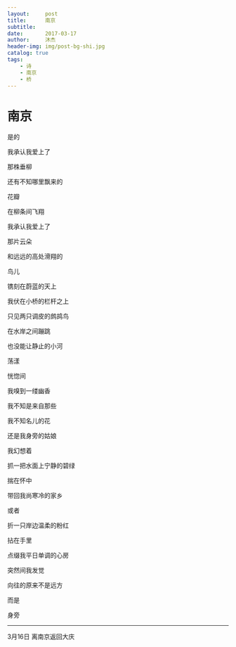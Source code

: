```yaml
---
layout:     post
title:      南京
subtitle: 
date:       2017-03-17
author:     沐杰
header-img: img/post-bg-shi.jpg
catalog: true
tags:
    - 诗
    - 南京
    - 桥
---
```


# 南京

是的

我承认我爱上了

那株垂柳

还有不知哪里飘来的

花瓣

在柳条间飞翔


我承认我爱上了

那片云朵

和远远的高处滑翔的

鸟儿

镌刻在蔚蓝的天上


我伏在小桥的栏杆之上

只见两只调皮的鹧鸪鸟

在水岸之间蹦跳

也没能让静止的小河

荡漾


恍惚间

我嗅到一缕幽香

我不知是来自那些

我不知名儿的花

还是我身旁的姑娘


我幻想着

抓一把水面上宁静的碧绿

揣在怀中

带回我尚寒冷的家乡


或者

折一只岸边温柔的粉红

拈在手里

点缀我平日单调的心房


突然间我发觉

向往的原来不是远方

而是

身旁


***

3月16日 离南京返回大庆

